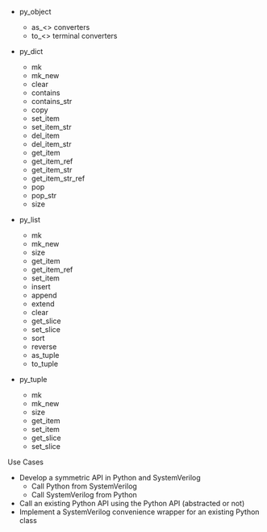 
- py_object
  - as_<> converters
  - to_<> terminal converters


- py_dict
  - mk
  - mk_new
  - clear
  - contains
  - contains_str
  - copy
  - set_item
  - set_item_str
  - del_item
  - del_item_str
  - get_item
  - get_item_ref
  - get_item_str
  - get_item_str_ref
  - pop
  - pop_str
  - size

- py_list
  - mk
  - mk_new
  - size
  - get_item
  - get_item_ref
  - set_item
  - insert
  - append
  - extend
  - clear
  - get_slice
  - set_slice
  - sort
  - reverse
  - as_tuple
  - to_tuple

- py_tuple
  - mk
  - mk_new
  - size
  - get_item
  - set_item
  - get_slice
  - set_slice

Use Cases
- Develop a symmetric API in Python and SystemVerilog
  - Call Python from SystemVerilog
  - Call SystemVerilog from Python
- Call an existing Python API using the Python API (abstracted or not)
- Implement a SystemVerilog convenience wrapper for an existing Python class
